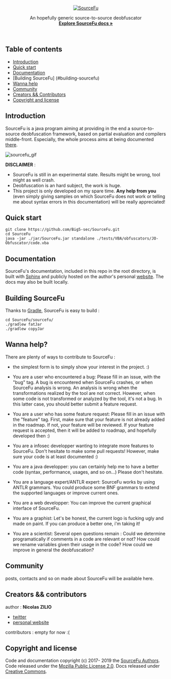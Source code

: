 <p align="center">
  <a href="https://big5-security.com/sourcefu/"><img src="https://big5-security.com/files/hosting/SourceFu.png" alt="SourceFu" border="0" /></a>

  <p align="center">
    An hopefully generic source-to-source deobfuscator
    <br>
    <a href="https://big5-security.com/sourcefu/"><strong>Explore SourceFu docs &raquo;</strong></a>
    <br>
  </p>
</p>

<br>

## Table of contents
- [Introduction](#introduction)
- [Quick start](#quick-start)
- [Documentation](#documentation)
- [Building SourceFu] (#building-sourcefu)
- [Wanna help](#wanna-help)
- [Community](#community)
- [Creators && Contributors](#creators-contributors)
- [Copyright and license](#copyright-and-license)

## Introduction

SourceFu is a java program aiming at providing in the end a source-to-source deobfuscation framework, based on partial evaluation and compilers middle-front. Especially, the whole process aims at being documented [there](https://big5-security.com/sourcefu/functioning.html).

<img src="https://big5-security.com/files/hosting/sourcefu_exemple.gif" alt="sourcefu_gif" border="0" />    

**DISCLAIMER** :

- SourceFu is still in an experimental state. Results might be wrong, tool might as well crash.
- Deobfuscation is an hard subject, the work is huge.
- This project is only developed on my spare time. **Any help from you** (even simply giving samples on which SourceFu does not work or telling me about syntax errors in this documentation) will be really appreciated!


## Quick start

```
git clone https://github.com/Big5-sec/SourceFu.git
cd SourceFu
java -jar ./jar/SourceFu.jar standalone ./tests/VBA/obfuscators/JO-Obfuscator/code.vba
```
    
## Documentation

SourceFu's documentation, included in this repo in the root directory, is built with [Sphinx](http://www.sphinx-doc.org/en/master/) and publicly hosted on the author's personal [website](https://big5-security.com/sourcefu/). The docs may also be built locally.    

## Building SourceFu

Thanks to [Gradle](https://gradle.org/), SourceFu is easy to build :

```
cd SourceFu/sourcefu/
./gradlew fatJar
./gradlew copyJar
```

## Wanna help?

There are plenty of ways to contribute to SourceFu :

- the simplest form is to simply show your interest in the project. :)        

- You are a user who encountered a bug: Please fill in an issue, with the "bug" tag.
A bug is encountered when SourceFu crashes, or when SourceFu analysis is wrong. An analysis is wrong when the transformations realized by the tool are not correct. However, when some code is not transformed or analyzed by the tool, it's not a bug. In this latter case, you should better submit a feature request.

- You are a user who has some feature request: Please fill in an issue with the "feature" tag.
First, make sure that your feature is not already added in the roadmap. If not, your feature will be reviewed. If your feature request is accepted, then it will be added to roadmap, and hopefully developed then :)
       
- You are a infosec developper wanting to integrate more features to SourceFu. Don't hesitate to make some pull requests! However, make sure your code is at least documented :)

- You are a java developper: you can certainly help me to have a better code (syntax, performance, usages, and so on...) Please don't hesitate.

- You are a language expert/ANTLR expert: SourceFu works by using ANTLR grammars. You could produce some BNF grammars to extend the supported languages or improve current ones.

- You are a web developper: You can improve the current graphical interface of SourceFu.

- You are a graphist: Let's be honest, the current logo is fucking ugly and made on paint. If you can produce a better one, i'm taking it!

- You are a scientist: Several open questions remain : Could we determine programatically if comments in a code are relevant or not? How could we rename variables given their usage in the code? How could we improve in general the deobfuscation?

## Community

posts, contacts and so on made about SourceFu will be available here.

## Creators && contributors

author : **Nicolas ZILIO**

- <a href="https://twitter.com/Big5_sec">twitter</a>
- <a href="https://big5-security.com">personal website</a>


contributors :
  empty for now :( 

## Copyright and license

Code and documentation copyright (c) 2017- 2019 the [SourceFu Authors](#creators-contributors). Code released under the [Mozilla Public License 2.0](). Docs released under [Creative Commons]().
